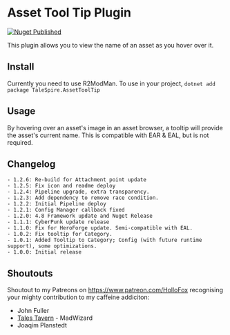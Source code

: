 # Asset Tool Tip Plugin
[![Nuget Published](https://github.com/TaleSpire-Modding/AssetToolTipPlugin/actions/workflows/release.yml/badge.svg)](https://github.com/TaleSpire-Modding/AssetToolTipPlugin/actions/workflows/release.yml)

This plugin allows you to view the name of an asset as you hover over it.

## Install
Currently you need to use R2ModMan. 
To use in your project, `dotnet add package TaleSpire.AssetToolTip`

## Usage
By hovering over an asset's image in an asset browser, a tooltip will provide the asset's current name.
This is compatible with EAR & EAL, but is not required.

## Changelog
```
- 1.2.6: Re-build for Attachment point update
- 1.2.5: Fix icon and readme deploy
- 1.2.4: Pipeline upgrade, extra transparency.
- 1.2.3: Add dependency to remove race condition.
- 1.2.2: Initial Pipeline deploy 
- 1.2.1: Config Manager callback fixed
- 1.2.0: 4.8 Framework update and Nuget Release
- 1.1.1: CyberPunk update release
- 1.1.0: Fix for HeroForge update. Semi-compatible with EAL.
- 1.0.2: Fix tooltip for Category.
- 1.0.1: Added Tooltip to Category; Config (with future runtime support), some optimizations.
- 1.0.0: Initial release
```

## Shoutouts
Shoutout to my Patreons on https://www.patreon.com/HolloFox recognising your
mighty contribution to my caffeine addiciton:
- John Fuller
- [Tales Tavern](https://talestavern.com/) - MadWizard
- Joaqim Planstedt
